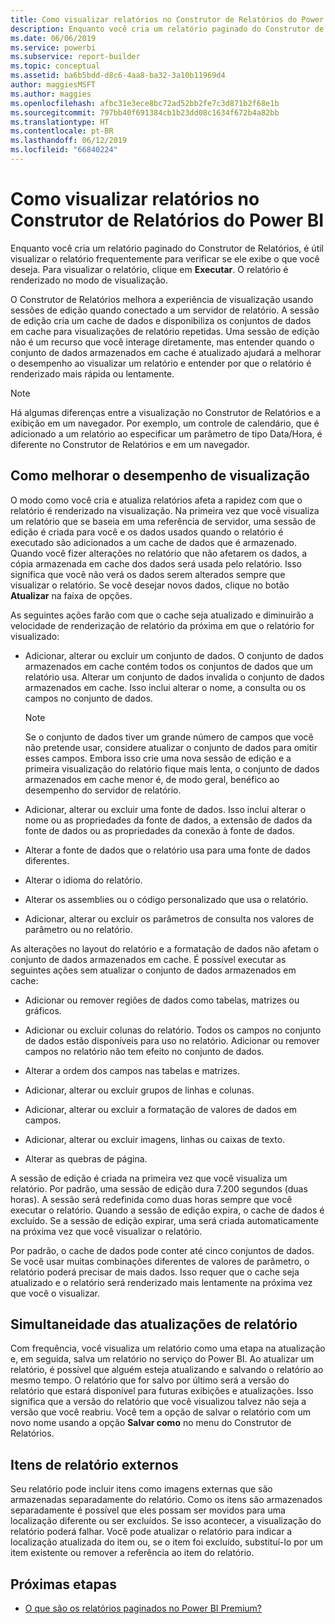 ```yaml
---
title: Como visualizar relatórios no Construtor de Relatórios do Power BI
description: Enquanto você cria um relatório paginado do Construtor de Relatórios, é útil visualizar o relatório frequentemente para verificar se ele exibe o que você deseja.
ms.date: 06/06/2019
ms.service: powerbi
ms.subservice: report-builder
ms.topic: conceptual
ms.assetid: ba6b5bdd-d8c6-4aa8-ba32-3a10b11969d4
author: maggiesMSFT
ms.author: maggies
ms.openlocfilehash: afbc31e3ece8bc72ad52bb2fe7c3d871b2f68e1b
ms.sourcegitcommit: 797bb40f691384cb1b23dd08c1634f672b4a82bb
ms.translationtype: HT
ms.contentlocale: pt-BR
ms.lasthandoff: 06/12/2019
ms.locfileid: "66840224"
---
```

# <a name="previewing-reports-in-power-bi-report-builder"></a>Como visualizar relatórios no Construtor de Relatórios do Power BI
  Enquanto você cria um relatório paginado do Construtor de Relatórios, é útil visualizar o relatório frequentemente para verificar se ele exibe o que você deseja. Para visualizar o relatório, clique em **Executar**. O relatório é renderizado no modo de visualização.  
  
 O Construtor de Relatórios melhora a experiência de visualização usando sessões de edição quando conectado a um servidor de relatório. A sessão de edição cria um cache de dados e disponibiliza os conjuntos de dados em cache para visualizações de relatório repetidas. Uma sessão de edição não é um recurso que você interage diretamente, mas entender quando o conjunto de dados armazenados em cache é atualizado ajudará a melhorar o desempenho ao visualizar um relatório e entender por que o relatório é renderizado mais rápida ou lentamente.  

  
> [!NOTE]  
> Há algumas diferenças entre a visualização no Construtor de Relatórios e a exibição em um navegador. Por exemplo, um controle de calendário, que é adicionado a um relatório ao especificar um parâmetro de tipo Data/Hora, é diferente no Construtor de Relatórios e em um navegador. 
  
## <a name="improving-preview-performance"></a>Como melhorar o desempenho de visualização  
 O modo como você cria e atualiza relatórios afeta a rapidez com que o relatório é renderizado na visualização. Na primeira vez que você visualiza um relatório que se baseia em uma referência de servidor, uma sessão de edição é criada para você e os dados usados quando o relatório é executado são adicionados a um cache de dados que é armazenado. Quando você fizer alterações no relatório que não afetarem os dados, a cópia armazenada em cache dos dados será usada pelo relatório. Isso significa que você não verá os dados serem alterados sempre que visualizar o relatório. Se você desejar novos dados, clique no botão **Atualizar** na faixa de opções.  
  
 As seguintes ações farão com que o cache seja atualizado e diminuirão a velocidade de renderização de relatório da próxima em que o relatório for visualizado:  
  
-   Adicionar, alterar ou excluir um conjunto de dados. O conjunto de dados armazenados em cache contém todos os conjuntos de dados que um relatório usa. Alterar um conjunto de dados invalida o conjunto de dados armazenados em cache. Isso inclui alterar o nome, a consulta ou os campos no conjunto de dados.  
  
    > [!NOTE]  
    >  Se o conjunto de dados tiver um grande número de campos que você não pretende usar, considere atualizar o conjunto de dados para omitir esses campos. Embora isso crie uma nova sessão de edição e a primeira visualização do relatório fique mais lenta, o conjunto de dados armazenados em cache menor é, de modo geral, benéfico ao desempenho do servidor de relatório.  
  
-   Adicionar, alterar ou excluir uma fonte de dados. Isso inclui alterar o nome ou as propriedades da fonte de dados, a extensão de dados da fonte de dados ou as propriedades da conexão à fonte de dados.  
  
-   Alterar a fonte de dados que o relatório usa para uma fonte de dados diferentes.  
  
-   Alterar o idioma do relatório.  
  
-   Alterar os assemblies ou o código personalizado que usa o relatório.  
  
-   Adicionar, alterar ou excluir os parâmetros de consulta nos valores de parâmetro ou no relatório.  
  
 As alterações no layout do relatório e a formatação de dados não afetam o conjunto de dados armazenados em cache. É possível executar as seguintes ações sem atualizar o conjunto de dados armazenados em cache:  
  
-   Adicionar ou remover regiões de dados como tabelas, matrizes ou gráficos.  
  
-   Adicionar ou excluir colunas do relatório. Todos os campos no conjunto de dados estão disponíveis para uso no relatório. Adicionar ou remover campos no relatório não tem efeito no conjunto de dados.  
  
-   Alterar a ordem dos campos nas tabelas e matrizes.  
  
-   Adicionar, alterar ou excluir grupos de linhas e colunas.  
  
-   Adicionar, alterar ou excluir a formatação de valores de dados em campos.  
  
-   Adicionar, alterar ou excluir imagens, linhas ou caixas de texto.  
  
-   Alterar as quebras de página.  
  
A sessão de edição é criada na primeira vez que você visualiza um relatório. Por padrão, uma sessão de edição dura 7.200 segundos (duas horas). A sessão será redefinida como duas horas sempre que você executar o relatório. Quando a sessão de edição expira, o cache de dados é excluído. Se a sessão de edição expirar, uma será criada automaticamente na próxima vez que você visualizar o relatório.
  
Por padrão, o cache de dados pode conter até cinco conjuntos de dados. Se você usar muitas combinações diferentes de valores de parâmetro, o relatório poderá precisar de mais dados. Isso requer que o cache seja atualizado e o relatório será renderizado mais lentamente na próxima vez que você o visualizar. 
  
## <a name="concurrency-of-report-updates"></a>Simultaneidade das atualizações de relatório  
Com frequência, você visualiza um relatório como uma etapa na atualização e, em seguida, salva um relatório no serviço do Power BI. Ao atualizar um relatório, é possível que alguém esteja atualizando e salvando o relatório ao mesmo tempo. O relatório que for salvo por último será a versão do relatório que estará disponível para futuras exibições e atualizações. Isso significa que a versão do relatório que você visualizou talvez não seja a versão que você reabriu. Você tem a opção de salvar o relatório com um novo nome usando a opção **Salvar como** no menu do Construtor de Relatórios.  
  
## <a name="external-report-items"></a>Itens de relatório externos  
 Seu relatório pode incluir itens como imagens externas que são armazenadas separadamente do relatório. Como os itens são armazenados separadamente é possível que eles possam ser movidos para uma localização diferente ou ser excluídos. Se isso acontecer, a visualização do relatório poderá falhar. Você pode atualizar o relatório para indicar a localização atualizada do item ou, se o item foi excluído, substituí-lo por um item existente ou remover a referência ao item do relatório.  
  
## <a name="next-steps"></a>Próximas etapas

- [O que são os relatórios paginados no Power BI Premium?](paginated-reports-report-builder-power-bi.md)
  

